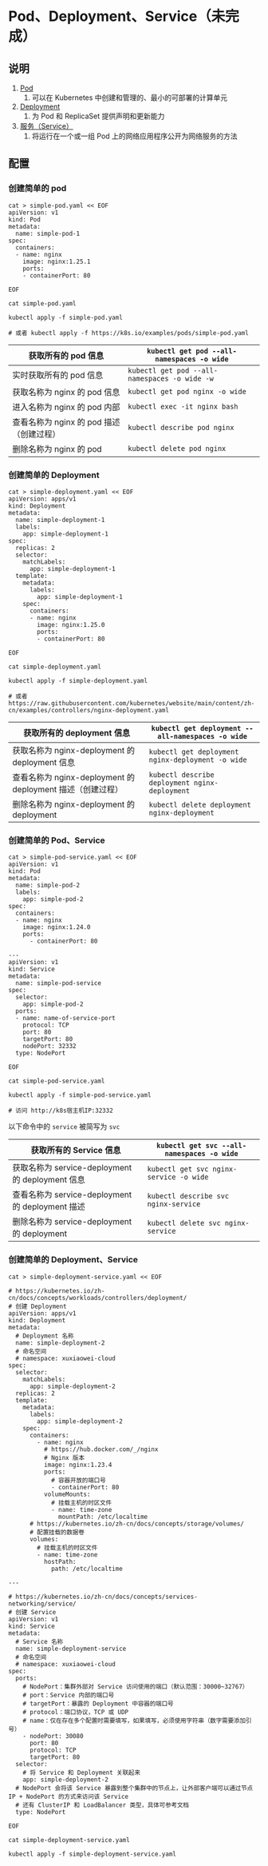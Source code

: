 # Pod、Deployment、Service（未完成）

## 说明

1. [Pod](https://kubernetes.io/zh-cn/docs/concepts/workloads/pods/)
    1. 可以在 Kubernetes 中创建和管理的、最小的可部署的计算单元
2. [Deployment](https://kubernetes.io/zh-cn/docs/concepts/workloads/controllers/deployment/)
    1. 为 Pod 和 ReplicaSet 提供声明和更新能力
3. [服务（Service）](https://kubernetes.io/zh-cn/docs/concepts/services-networking/service/)
    1. 将运行在一个或一组 Pod 上的网络应用程序公开为网络服务的方法

## 配置

### 创建简单的 pod

```shell
cat > simple-pod.yaml << EOF
apiVersion: v1
kind: Pod
metadata:
  name: simple-pod-1
spec:
  containers:
  - name: nginx
    image: nginx:1.25.1
    ports:
    - containerPort: 80

EOF

cat simple-pod.yaml

kubectl apply -f simple-pod.yaml

# 或者 kubectl apply -f https://k8s.io/examples/pods/simple-pod.yaml
```

| 获取所有的 pod 信息               | `kubectl get pod --all-namespaces -o wide`    |
|----------------------------|-----------------------------------------------|
| 实时获取所有的 pod 信息             | `kubectl get pod --all-namespaces -o wide -w` |
| 获取名称为 nginx 的 pod 信息       | `kubectl get pod nginx -o wide`               |
| 进入名称为 nginx 的 pod 内部       | `kubectl exec -it nginx bash`                 |
| 查看名称为 nginx 的 pod 描述（创建过程） | `kubectl describe pod nginx`                  |
| 删除名称为 nginx 的 pod          | `kubectl delete pod nginx`                    |

### 创建简单的 Deployment

```shell
cat > simple-deployment.yaml << EOF
apiVersion: apps/v1
kind: Deployment
metadata:
  name: simple-deployment-1
  labels:
    app: simple-deployment-1
spec:
  replicas: 2
  selector:
    matchLabels:
      app: simple-deployment-1
  template:
    metadata:
      labels:
        app: simple-deployment-1
    spec:
      containers:
      - name: nginx
        image: nginx:1.25.0
        ports:
        - containerPort: 80

EOF

cat simple-deployment.yaml

kubectl apply -f simple-deployment.yaml

# 或者 https://raw.githubusercontent.com/kubernetes/website/main/content/zh-cn/examples/controllers/nginx-deployment.yaml
```

| 获取所有的 deployment 信息                          | `kubectl get deployment --all-namespaces -o wide` |
|----------------------------------------------|---------------------------------------------------|
| 获取名称为 nginx-deployment 的 deployment 信息       | `kubectl get deployment nginx-deployment -o wide` |
| 查看名称为 nginx-deployment 的 deployment 描述（创建过程） | `kubectl describe deployment nginx-deployment`    |
| 删除名称为 nginx-deployment 的 deployment          | `kubectl delete deployment nginx-deployment`      |

### 创建简单的 Pod、Service

```shell
cat > simple-pod-service.yaml << EOF
apiVersion: v1
kind: Pod
metadata:
  name: simple-pod-2
  labels:
    app: simple-pod-2
spec:
  containers:
  - name: nginx
    image: nginx:1.24.0
    ports:
      - containerPort: 80

---
apiVersion: v1
kind: Service
metadata:
  name: simple-pod-service
spec:
  selector:
    app: simple-pod-2
  ports:
  - name: name-of-service-port
    protocol: TCP
    port: 80
    targetPort: 80
    nodePort: 32332
  type: NodePort

EOF

cat simple-pod-service.yaml

kubectl apply -f simple-pod-service.yaml

# 访问 http://k8s宿主机IP:32332
```

以下命令中的 `service` 被简写为 `svc`

| 获取所有的 Service 信息                         | `kubectl get svc --all-namespaces -o wide` |
|------------------------------------------|--------------------------------------------|
| 获取名称为 service-deployment 的 deployment 信息 | `kubectl get svc nginx-service -o wide`    |
| 查看名称为 service-deployment 的 deployment 描述 | `kubectl describe svc nginx-service`       |
| 删除名称为 service-deployment 的 deployment    | `kubectl delete svc nginx-service`         |

### 创建简单的 Deployment、Service

```shell
cat > simple-deployment-service.yaml << EOF

# https://kubernetes.io/zh-cn/docs/concepts/workloads/controllers/deployment/
# 创建 Deployment
apiVersion: apps/v1
kind: Deployment
metadata:
  # Deployment 名称
  name: simple-deployment-2
  # 命名空间
  # namespace: xuxiaowei-cloud
spec:
  selector:
    matchLabels:
      app: simple-deployment-2
  replicas: 2
  template:
    metadata:
      labels:
        app: simple-deployment-2
    spec:
      containers:
        - name: nginx
          # https://hub.docker.com/_/nginx
          # Nginx 版本
          image: nginx:1.23.4
          ports:
            # 容器开放的端口号
            - containerPort: 80
          volumeMounts:
            # 挂载主机的时区文件
            - name: time-zone
              mountPath: /etc/localtime
      # https://kubernetes.io/zh-cn/docs/concepts/storage/volumes/
      # 配置挂载的数据卷
      volumes:
        # 挂载主机的时区文件
        - name: time-zone
          hostPath:
            path: /etc/localtime

---

# https://kubernetes.io/zh-cn/docs/concepts/services-networking/service/
# 创建 Service
apiVersion: v1
kind: Service
metadata:
  # Service 名称
  name: simple-deployment-service
  # 命名空间
  # namespace: xuxiaowei-cloud
spec:
  ports:
    # NodePort：集群外部对 Service 访问使用的端口（默认范围：30000~32767）
    # port：Service 内部的端口号
    # targetPort：暴露的 Deployment 中容器的端口号
    # protocol：端口协议，TCP 或 UDP
    # name：仅在存在多个配置时需要填写，如果填写，必须使用字符串（数字需要添加引号）
    - nodePort: 30080
      port: 80
      protocol: TCP
      targetPort: 80
  selector:
    # 将 Service 和 Deployment 关联起来
    app: simple-deployment-2
  # NodePort 会将该 Service 暴露到整个集群中的节点上，让外部客户端可以通过节点 IP + NodePort 的方式来访问该 Service
  # 还有 ClusterIP 和 LoadBalancer 类型，具体可参考文档
  type: NodePort

EOF

cat simple-deployment-service.yaml

kubectl apply -f simple-deployment-service.yaml
```
